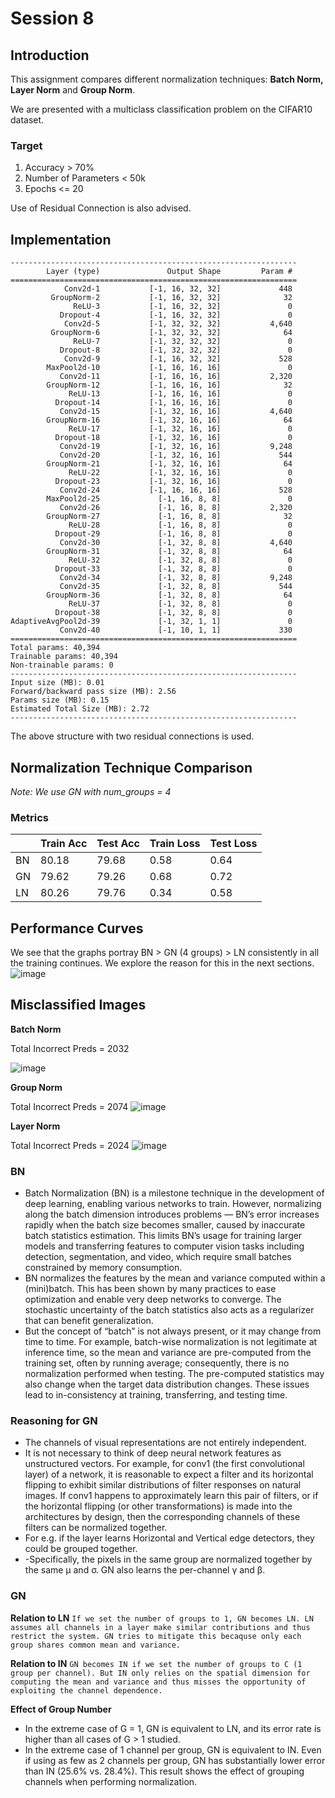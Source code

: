 # Session 8

## Introduction

This assignment compares different normalization techniques: **Batch Norm, Layer Norm** and **Group Norm**.

We are presented with a multiclass classification problem on the CIFAR10 dataset.

### Target
1. Accuracy > 70%
2. Number of Parameters < 50k
3. Epochs <= 20

Use of Residual Connection is also advised.

## Implementation
```
----------------------------------------------------------------
        Layer (type)               Output Shape         Param #
================================================================
            Conv2d-1           [-1, 16, 32, 32]             448
         GroupNorm-2           [-1, 16, 32, 32]              32
              ReLU-3           [-1, 16, 32, 32]               0
           Dropout-4           [-1, 16, 32, 32]               0
            Conv2d-5           [-1, 32, 32, 32]           4,640
         GroupNorm-6           [-1, 32, 32, 32]              64
              ReLU-7           [-1, 32, 32, 32]               0
           Dropout-8           [-1, 32, 32, 32]               0
            Conv2d-9           [-1, 16, 32, 32]             528
        MaxPool2d-10           [-1, 16, 16, 16]               0
           Conv2d-11           [-1, 16, 16, 16]           2,320
        GroupNorm-12           [-1, 16, 16, 16]              32
             ReLU-13           [-1, 16, 16, 16]               0
          Dropout-14           [-1, 16, 16, 16]               0
           Conv2d-15           [-1, 32, 16, 16]           4,640
        GroupNorm-16           [-1, 32, 16, 16]              64
             ReLU-17           [-1, 32, 16, 16]               0
          Dropout-18           [-1, 32, 16, 16]               0
           Conv2d-19           [-1, 32, 16, 16]           9,248
           Conv2d-20           [-1, 32, 16, 16]             544
        GroupNorm-21           [-1, 32, 16, 16]              64
             ReLU-22           [-1, 32, 16, 16]               0
          Dropout-23           [-1, 32, 16, 16]               0
           Conv2d-24           [-1, 16, 16, 16]             528
        MaxPool2d-25             [-1, 16, 8, 8]               0
           Conv2d-26             [-1, 16, 8, 8]           2,320
        GroupNorm-27             [-1, 16, 8, 8]              32
             ReLU-28             [-1, 16, 8, 8]               0
          Dropout-29             [-1, 16, 8, 8]               0
           Conv2d-30             [-1, 32, 8, 8]           4,640
        GroupNorm-31             [-1, 32, 8, 8]              64
             ReLU-32             [-1, 32, 8, 8]               0
          Dropout-33             [-1, 32, 8, 8]               0
           Conv2d-34             [-1, 32, 8, 8]           9,248
           Conv2d-35             [-1, 32, 8, 8]             544
        GroupNorm-36             [-1, 32, 8, 8]              64
             ReLU-37             [-1, 32, 8, 8]               0
          Dropout-38             [-1, 32, 8, 8]               0
AdaptiveAvgPool2d-39             [-1, 32, 1, 1]               0
           Conv2d-40             [-1, 10, 1, 1]             330
================================================================
Total params: 40,394
Trainable params: 40,394
Non-trainable params: 0
----------------------------------------------------------------
Input size (MB): 0.01
Forward/backward pass size (MB): 2.56
Params size (MB): 0.15
Estimated Total Size (MB): 2.72
----------------------------------------------------------------
```
The above structure with two residual connections is used.

## Normalization Technique Comparison
_Note: We use GN with num_groups = 4_

### Metrics
|    | Train Acc | Test Acc | Train Loss | Test Loss |
|----|-----------|----------|------------|-----------|
| BN | 80.18     | 79.68    | 0.58       | 0.64      |
| GN | 79.62     | 79.26    | 0.68       | 0.72      |
| LN | 80.26     | 79.76    | 0.34      | 0.58       |

## Performance Curves
We see that the graphs portray BN > GN (4 groups) > LN consistently in all the training continues. We explore the reason for this in the next sections.
![image](https://github.com/gopal2812/convandgpt/assets/39087216/f70c8cb1-af1a-49ef-a175-4d8b75524b9a)

## Misclassified Images
**Batch Norm**

Total Incorrect Preds = 2032

![image](https://github.com/gopal2812/convandgpt/assets/39087216/2965a4fb-e178-4d43-96ed-7eb406133618)



**Group Norm**

Total Incorrect Preds = 2074
![image](https://github.com/gopal2812/convandgpt/assets/39087216/2910b4e6-c9e7-48d6-b090-56f8a573e527)


**Layer Norm**

Total Incorrect Preds = 2024
![image](https://github.com/gopal2812/convandgpt/assets/39087216/32c5f564-cc86-4372-8081-6db1ff9cdcf4)


### BN
- Batch Normalization (BN) is a milestone technique in the development of deep learning, enabling various networks to train. However, normalizing along the batch dimension introduces problems — BN’s error increases rapidly when the batch size becomes smaller, caused by inaccurate batch statistics estimation. This limits BN’s usage for training larger models and transferring features to computer vision tasks including detection, segmentation, and video, which require small batches constrained by memory consumption.
- BN normalizes the features by the mean and variance computed within a (mini)batch. This has been shown by many practices to ease optimization and enable very deep networks to converge. The stochastic uncertainty of the batch statistics also acts as a regularizer that can benefit generalization.
- But the concept of “batch” is not always present, or it may change from time to time. For example, batch-wise normalization is not legitimate at inference time, so the mean and variance are pre-computed from the training set, often by running average; consequently, there is no normalization performed when testing. The pre-computed statistics may also change when the target data distribution changes. These issues lead to in-consistency at training, transferring, and testing time.

### Reasoning for GN
- The channels of visual representations are not entirely independent.
- It is not necessary to think of deep neural network features as unstructured vectors. For example, for conv1 (the first convolutional layer) of a network, it is reasonable to expect a filter and its horizontal flipping to exhibit similar distributions of filter responses on natural images. If conv1 happens to approximately learn this pair of filters, or if the horizontal flipping (or other transformations) is made into the architectures by design, then the corresponding channels of these filters can be normalized together.
- For e.g. if the layer learns Horizontal and Vertical edge detectors, they could be grouped together.
- -Specifically, the pixels in the same group are normalized together by the same μ and σ. GN also learns the per-channel γ and β.

### GN
**Relation to LN** `If we set the number of groups to 1, GN becomes LN. LN assumes all channels in a layer make similar contributions and thus restrict the system. GN tries to mitigate this becaquse only each group shares common mean and variance.`

**Relation to IN** `GN becomes IN if we set the number of groups to C (1 group per channel). But IN only relies on the spatial dimension for computing the mean and variance and thus misses the opportunity of exploiting the channel dependence.`

**Effect of Group Number**
- In the extreme case of G = 1, GN is equivalent to LN, and its error rate is higher than all cases of G > 1 studied.
- In the extreme case of 1 channel per group, GN is equivalent to IN. Even if using as few as 2 channels per group, GN has substantially lower error than IN (25.6% vs. 28.4%). This result shows the effect of grouping channels when performing normalization.


